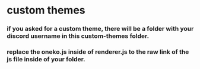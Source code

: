 # custom themes

### if you asked for a custom theme, there will be a folder with your discord username in this custom-themes folder.

### replace the oneko.js inside of renderer.js to the raw link of the js file inside of your folder.
